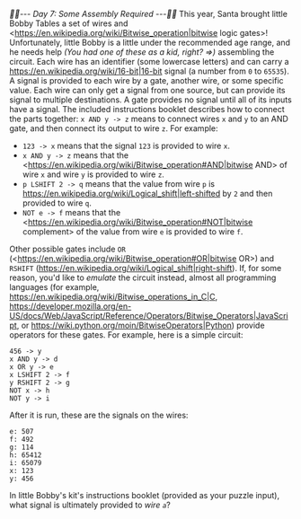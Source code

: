 *:calendar::calendar:--- Day 7: Some Assembly Required ---:calendar::calendar:*
This year, Santa brought little Bobby Tables a set of wires and <https://en.wikipedia.org/wiki/Bitwise_operation|bitwise logic gates>!  Unfortunately, little Bobby is a little under the recommended age range, and he needs help _(You had one of these as a kid, right? =>)_ assembling the circuit.
Each wire has an identifier (some lowercase letters) and can carry a <https://en.wikipedia.org/wiki/16-bit|16-bit> signal (a number from `0` to `65535`).  A signal is provided to each wire by a gate, another wire, or some specific value. Each wire can only get a signal from one source, but can provide its signal to multiple destinations.  A gate provides no signal until all of its inputs have a signal.
The included instructions booklet describes how to connect the parts together: `x AND y -> z` means to connect wires `x` and `y` to an AND gate, and then connect its output to wire `z`.
For example:

- `123 -> x` means that the signal `123` is provided to wire `x`.
- `x AND y -> z` means that the <https://en.wikipedia.org/wiki/Bitwise_operation#AND|bitwise AND> of wire `x` and wire `y` is provided to wire `z`.
- `p LSHIFT 2 -> q` means that the value from wire `p` is <https://en.wikipedia.org/wiki/Logical_shift|left-shifted> by `2` and then provided to wire `q`.
- `NOT e -> f` means that the <https://en.wikipedia.org/wiki/Bitwise_operation#NOT|bitwise complement> of the value from wire `e` is provided to wire `f`.

Other possible gates include `OR` (<https://en.wikipedia.org/wiki/Bitwise_operation#OR|bitwise OR>) and `RSHIFT` (<https://en.wikipedia.org/wiki/Logical_shift|right-shift>).  If, for some reason, you'd like to *emulate* the circuit instead, almost all programming languages (for example, <https://en.wikipedia.org/wiki/Bitwise_operations_in_C|C>, <https://developer.mozilla.org/en-US/docs/Web/JavaScript/Reference/Operators/Bitwise_Operators|JavaScript>, or <https://wiki.python.org/moin/BitwiseOperators|Python>) provide operators for these gates.
For example, here is a simple circuit:
```123 -> x
456 -> y
x AND y -> d
x OR y -> e
x LSHIFT 2 -> f
y RSHIFT 2 -> g
NOT x -> h
NOT y -> i
```
After it is run, these are the signals on the wires:
```d: 72
e: 507
f: 492
g: 114
h: 65412
i: 65079
x: 123
y: 456
```
In little Bobby's kit's instructions booklet (provided as your puzzle input), what signal is ultimately provided to *wire `a`*?
